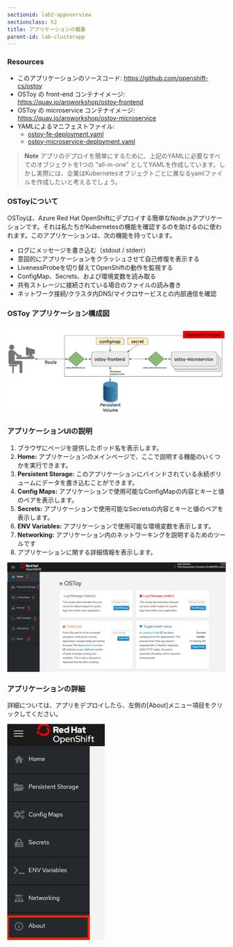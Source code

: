 ```yaml
---
sectionid: lab2-appoverview
sectionclass: h2
title: アプリケーションの概要
parent-id: lab-clusterapp
---
```


### Resources

- このアプリケーションのソースコード: <https://github.com/openshift-cs/ostoy>
- OSToy の front-end コンテナイメージ: <https://quay.io/aroworkshop/ostoy-frontend>
- OSToy の microservice コンテナイメージ: <https://quay.io/aroworkshop/ostoy-microservice>
- YAMLによるマニフェストファイル:
  - [ostoy-fe-deployment.yaml](/yaml/ostoy-fe-deployment.yaml)
  - [ostoy-microservice-deployment.yaml](/yaml/ostoy-microservice-deployment.yaml)

> **Note** アプリのデプロイを簡単にするために、上記のYAMLに必要なすべてのオブジェクトを1つの "all-in-one" としてYAMLを作成しています。しかし実際には、企業はKubernetesオブジェクトごとに異なるyamlファイルを作成したいと考えるでしょう。

### OSToyについて

OSToyは、Azure Red Hat OpenShiftにデプロイする簡単なNode.jsアプリケーションです。それは私たちがKubernetesの機能を確認するのを助けるのに使われます。このアプリケーションは、次の機能を持っています。

- ログにメッセージを書き込む（stdout / stderr）
- 意図的にアプリケーションをクラッシュさせて自己修復を表示する
- LivenessProbeを切り替えてOpenShiftの動作を監視する
- ConfigMap、Secrets、および環境変数を読み取る
- 共有ストレージに接続されている場合のファイルの読み書き
- ネットワーク接続/クラスタ内DNS/マイクロサービスとの内部通信を確認

### OSToy アプリケーション構成図

![OSToy Diagram](/media/managedlab/4-ostoy-arch.png)

### アプリケーションUIの説明

1. ブラウザにページを提供したポッド名を表示します。
2. **Home:** アプリケーションのメインページで、ここで説明する機能のいくつかを実行できます。
3. **Persistent Storage:**  このアプリケーションにバインドされている永続ボリュームにデータを書き込むことができます。
4. **Config Maps:**  アプリケーションで使用可能なConfigMapの内容とキーと値のペアを表示します。
5. **Secrets:** アプリケーションで使用可能なSecretsの内容とキーと値のペアを表示します。
6. **ENV Variables:** アプリケーションで使用可能な環境変数を表示します。
7. **Networking:** アプリケーション内のネットワーキングを説明するためのツールです
8. アプリケーションに関する詳細情報を表示します。

![Home Page](/media/managedlab/10-ostoy-homepage-1.png)

### アプリケーションの詳細

詳細については、アプリをデプロイしたら、左側の[About]メニュー項目をクリックしてください。

![ostoy About](/media/managedlab/5-ostoy-about.png)
